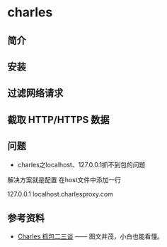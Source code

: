 # charles


## 简介

## 安装

## 过滤网络请求

## 截取 HTTP/HTTPS 数据

## 问题

- charles之localhost、127.0.0.1抓不到包的问题

解决方案就是配置 在host文件中添加一行

127.0.0.1 localhost.charlesproxy.com

## 参考资料

- [Charles 抓包二三谈](https://juejin.im/post/5b4f005ae51d45191c7e534a) —— 图文并茂，小白也能看懂。